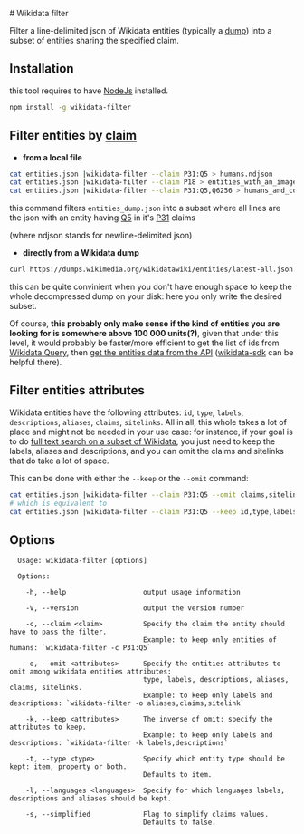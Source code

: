 # Wikidata filter

Filter a line-delimited json of Wikidata entities (typically a [dump](https://www.wikidata.org/wiki/Wikidata:Database_download#JSON_dumps_.28recommended.29)) into a subset of entities sharing the specified claim.

## Installation
this tool requires to have [NodeJs](http://nodejs.org) installed.

```sh
npm install -g wikidata-filter
```

## Filter entities by [claim](https://www.wikidata.org/wiki/Wikidata:Glossary/en#Claims_and_statements)

* **from a local file**
```sh
cat entities.json |wikidata-filter --claim P31:Q5 > humans.ndjson
cat entities.json |wikidata-filter --claim P18 > entities_with_an_image.ndjson
cat entities.json |wikidata-filter --claim P31:Q5,Q6256 > humans_and_countries.ndjson
```
this command filters `entities_dump.json` into a subset where all lines are the json with an entity having [Q5](https://wikidata.org/entity/Q5) in it's [P31](https://wikidata.org/wiki/Property:P31) claims

(where ndjson stands for newline-delimited json)

* **directly from a Wikidata dump**
```sh
curl https://dumps.wikimedia.org/wikidatawiki/entities/latest-all.json.gz |gzip -d |wikidata-filter --claim P31:Q5 > humans.ndjson
```
this can be quite convinient when you don't have enough space to keep the whole decompressed dump on your disk: here you only write the desired subset.

Of course, **this probably only make sense if the kind of entities you are looking for is somewhere above 100 000 units(?)**, given that under this level, it would probably be faster/more efficient to get the list of ids from [Wikidata Query](http://query.wikidata.org/), then [get the entities data from the API](https://www.wikidata.org/w/api.php?action=help&modules=wbgetentities) ([wikidata-sdk](https://github.com/maxlath/wikidata-sdk#get-entities-by-id) can be helpful there).

## Filter entities attributes

Wikidata entities have the following attributes: `id`, `type`, `labels`, `descriptions`, `aliases`, `claims`, `sitelinks`.
All in all, this whole takes a lot of place and might not be needed in your use case: for instance, if your goal is to do [full text search on a subset of Wikidata](http://github.com/inventaire/inv-elasticsearch), you just need to keep the labels, aliases and descriptions, and you can omit the claims and sitelinks that do take a lot of space.

This can be done with either the `--keep` or the `--omit` command:
```sh
cat entities.json |wikidata-filter --claim P31:Q5 --omit claims,sitelinks > humans.ndjson
# which is equivalent to
cat entities.json |wikidata-filter --claim P31:Q5 --keep id,type,labels,descriptions,aliases > humans.ndjson
```

## Options

```
  Usage: wikidata-filter [options]

  Options:

    -h, --help                   output usage information

    -V, --version                output the version number

    -c, --claim <claim>          Specify the claim the entity should have to pass the filter.
                                 Example: to keep only entities of humans: `wikidata-filter -c P31:Q5`

    -o, --omit <attributes>      Specify the entities attributes to omit among wikidata entities attributes:
                                 type, labels, descriptions, aliases, claims, sitelinks.
                                 Example: to keep only labels and descriptions: `wikidata-filter -o aliases,claims,sitelink`

    -k, --keep <attributes>      The inverse of omit: specify the attributes to keep.
                                 Example: to keep only labels and descriptions: `wikidata-filter -k labels,descriptions`

    -t, --type <type>            Specify which entity type should be kept: item, property or both.
                                 Defaults to item.

    -l, --languages <languages>  Specify for which languages labels, descriptions and aliases should be kept.

    -s, --simplified             Flag to simplify claims values.
                                 Defaults to false.
```
